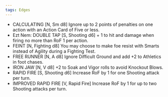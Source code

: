 ```yaml
---
tags: Edges
---
```

- CALCULATING [N, Sm d8] Ignore up to 2 points of penalties on one action with an Action Card of Five or less.
-  Ezt Nem: DOUBLE TAP [S, Shooting d6] + 1 to hit and damage when firing no more than RoF 1 per action. 
- FEINT [N, Fighting d8] You may choose to make foe resist with Smarts instead of Agility during a Fighting Test.
- FREE RUNNER [N, A d8] Ignore Difficult Ground and add +2 to Athletics in foot chases.
- IRON JAW [N, V d8] +2 to Soak and Vigor rolls to avoid Knockout Blows.
- RAPID FIRE [S, Shooting d6] Increase RoF by 1 for one Shooting attack per turn.
- IMPROVED RAPID FIRE [V, Rapid Fire] Increase RoF by 1 for up to two Shooting attacks per turn.